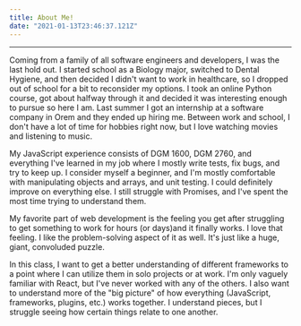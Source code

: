 ```yaml
---
title: About Me!
date: "2021-01-13T23:46:37.121Z"
---
```

---
Coming from a family of all software engineers and developers, I was the last hold out. I started school as a Biology major, switched to Dental Hygiene, and then decided I didn't want to work in healthcare, so I dropped out of school for a bit to reconsider my options. I took an online Python course, got about halfway through it and decided it was interesting enough to pursue so here I am. Last summer I got an internship at a software company in Orem and they ended up hiring me. Between work and school, I don't have a lot of time for hobbies right now, but I love watching movies and listening to music.

My JavaScript experience consists of DGM 1600, DGM 2760, and everything I've learned in my job where I mostly write tests, fix bugs, and try to keep up. I consider myself a beginner, and I'm mostly comfortable with manipulating objects and arrays, and unit testing. I could definitely improve on everything else. I still struggle with Promises, and I've spent the most time trying to understand them. 

My favorite part of web development is the feeling you get after struggling to get something to work for hours (or days)and it finally works. I love that feeling. I like the problem-solving aspect of it as well. It's just like a huge, giant, convoluded puzzle.  

In this class, I want to get a better understanding of different frameworks to a point where I can utilize them in solo projects or at work. I'm only vaguely familiar with React, but I've never worked with any of the others. I also want to understand more of the "big picture" of how everything (JavaScript, frameworks, plugins, etc.) works together. I understand pieces, but I struggle seeing how certain things relate to one another. 
